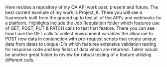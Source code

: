 Here resides a repository of my QA API work past, present and future. The best current example of my work is Project_K. There you will see a framework built from the ground up to test all of the API's and webhooks for a platform. Highlights include the Job Requisition folder which features use of GET, POST, PUT & PATCH calls to test that feature. There you can see how I use the GET calls to collect environment variables the allow me to POST new data in conjunction with pre-request scripts that create unique data from dates to unique ID's which features extensive validation testing for response code and key fields of data which are returned. Talenr would be another great folder to review for robust testing of a feature utilizing different calls.
